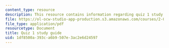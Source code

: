 ```yaml
---
content_type: resource
description: This resource contains information regarding quiz 1 study guide.
file: https://ol-ocw-studio-app-production.s3.amazonaws.com/courses/2-086-numerical-computation-for-mechanical-engineers-fall-2012/1df8500a393ca6b9507e3ac2e6d24597_MIT2_086F12_quiz1_study.pdf
file_type: application/pdf
resourcetype: Document
title: Quiz 1 study guide
uid: 1df8500a-393c-a6b9-507e-3ac2e6d24597
---
```

